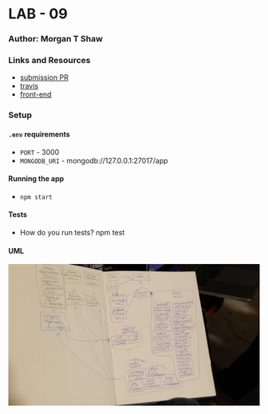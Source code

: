 # LAB - 09

### Author: Morgan T Shaw

### Links and Resources
* [submission PR](https://github.com/morgan-401-advanced-javascript/lab09/pull/1)
* [travis](https://travis-ci.com/morgan-401-advanced-javascript/lab09)
* [front-end](https://lab9mts.herokuapp.com/)


### Setup
#### `.env` requirements
* `PORT` - 3000
* `MONGODB_URI` - mongodb://127.0.0.1:27017/app

#### Running the app
* `npm start`
  
#### Tests
* How do you run tests?
npm test

#### UML
![UML](./assets/umllab9.jpg)